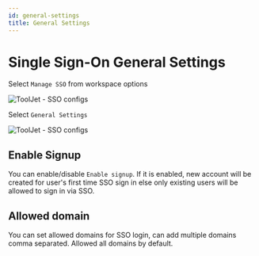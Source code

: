 ```yaml
---
id: general-settings
title: General Settings
---
```


# Single Sign-On General Settings

Select `Manage SSO` from workspace options

<div style={{textAlign: 'center'}}>

![ToolJet - SSO configs](/img/password-login/organization-menu.png)

</div>

Select `General Settings`

<div style={{textAlign: 'center'}}>

![ToolJet - SSO configs](/img/sso/general/general-settings.png)

</div>

## Enable Signup

You can enable/disable `Enable signup`. If it is enabled, new account will be created for user's first time SSO sign in else only existing users will be allowed to sign in via SSO.

## Allowed domain

You can set allowed domains for SSO login, can add multiple domains comma separated. Allowed all domains by default.
